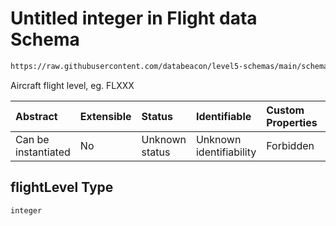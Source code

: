 # Untitled integer in Flight data Schema

```txt
https://raw.githubusercontent.com/databeacon/level5-schemas/main/schemas/streaming/blender/flight.schema.json#/properties/flightLevel
```

Aircraft flight level, eg. FLXXX

| Abstract            | Extensible | Status         | Identifiable            | Custom Properties | Additional Properties | Access Restrictions | Defined In                                                                                    |
| :------------------ | :--------- | :------------- | :---------------------- | :---------------- | :-------------------- | :------------------ | :-------------------------------------------------------------------------------------------- |
| Can be instantiated | No         | Unknown status | Unknown identifiability | Forbidden         | Allowed               | none                | [flight.schema.json\*](../../out/streaming/blender/flight.schema.json "open original schema") |

## flightLevel Type

`integer`
